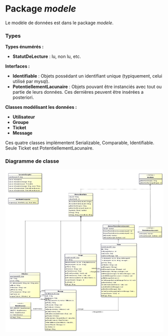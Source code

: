 # Package *modele*

Le modèle de données est dans le package *modele*.

### Types

**Types énumérés :**

 - **StatutDeLecture** : lu, non lu, etc.
 
**Interfaces :**

 - **Identifiable** : Objets possédant un identifiant unique 
 (typiquement, celui utilisé par mysql).
 - **PotentiellementLacunaire** : Objets pouvant être instanciés avec tout ou partie de leurs données. Ces dernières peuvent être insérées a posteriori.

**Classes modélisant les données :**

 - **Utilisateur**
 - **Groupe**
 - **Ticket**
 - **Message**

Ces quatre classes implémentent Serializable, Comparable, Identifiable.
Seule Ticket est PotentiellementLacunaire.


### Diagramme de classe

![Diagramme de classe](../../doc/class_diagram_modele.png) 

